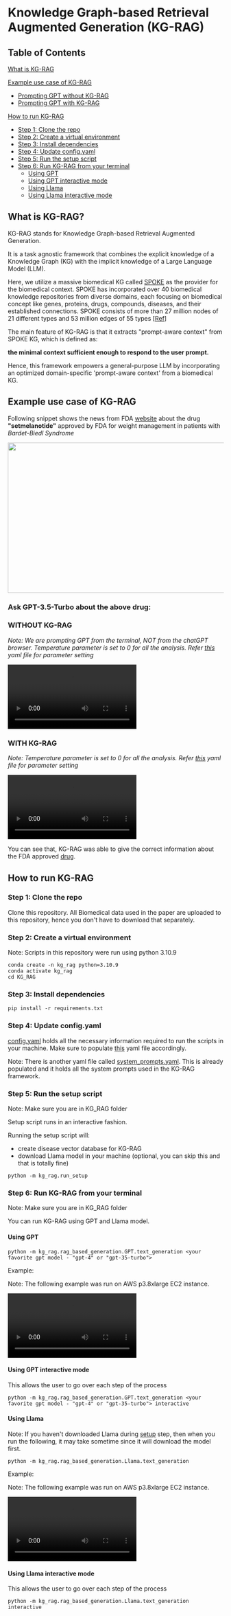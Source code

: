 # Knowledge Graph-based Retrieval Augmented Generation (KG-RAG)

## Table of Contents
[What is KG-RAG](https://github.com/BaranziniLab/KG_RAG#what-is-kg-rag)

[Example use case of KG-RAG](https://github.com/BaranziniLab/KG_RAG#example-use-case-of-kg-rag)
 - [Prompting GPT without KG-RAG](https://github.com/BaranziniLab/KG_RAG#without-kg-rag)  
 - [Prompting GPT with KG-RAG](https://github.com/BaranziniLab/KG_RAG#with-kg-rag)

[How to run KG-RAG](https://github.com/BaranziniLab/KG_RAG#how-to-run-kg-rag)
 - [Step 1: Clone the repo](https://github.com/BaranziniLab/KG_RAG#step-1-clone-the-repo)
 - [Step 2: Create a virtual environment](https://github.com/BaranziniLab/KG_RAG#step-2-create-a-virtual-environment)
 - [Step 3: Install dependencies](https://github.com/BaranziniLab/KG_RAG#step-3-install-dependencies)
 - [Step 4: Update config.yaml](https://github.com/BaranziniLab/KG_RAG#step-4-update-configyaml)
 - [Step 5: Run the setup script](https://github.com/BaranziniLab/KG_RAG#step-5-run-the-setup-script)
 - [Step 6: Run KG-RAG from your terminal](https://github.com/BaranziniLab/KG_RAG#step-6-run-kg-rag-from-your-terminal)
    - [Using GPT](https://github.com/BaranziniLab/KG_RAG#using-gpt)
    - [Using GPT interactive mode](https://github.com/BaranziniLab/KG_RAG/blob/main/README.md#using-gpt-interactive-mode)
    - [Using Llama](https://github.com/BaranziniLab/KG_RAG#using-llama)
    - [Using Llama interactive mode](https://github.com/BaranziniLab/KG_RAG/blob/main/README.md#using-llama-interactive-mode)

## What is KG-RAG?

KG-RAG stands for Knowledge Graph-based Retrieval Augmented Generation. 

It is a task agnostic framework that combines the explicit knowledge of a Knowledge Graph (KG) with the implicit knowledge of a Large Language Model (LLM). 

Here, we utilize a massive biomedical KG called [SPOKE](https://spoke.ucsf.edu/) as the provider for the biomedical context. SPOKE has incorporated over 40 biomedical knowledge repositories from diverse domains, each focusing on biomedical concept like genes, proteins, drugs, compounds, diseases, and their established connections. SPOKE consists of more than 27 million nodes of 21 different types and 53 million edges of 55 types [[Ref](https://doi.org/10.1093/bioinformatics/btad080)]


The main feature of KG-RAG is that it extracts "prompt-aware context" from SPOKE KG, which is defined as: 

**the minimal context sufficient enough to respond to the user prompt.** 

Hence, this framework empowers a general-purpose LLM by incorporating an optimized domain-specific 'prompt-aware context' from a biomedical KG.

## Example use case of KG-RAG
Following snippet shows the news from FDA [website](https://www.fda.gov/drugs/news-events-human-drugs/fda-approves-treatment-weight-management-patients-bardet-biedl-syndrome-aged-6-or-older) about the drug **"setmelanotide"** approved by FDA for weight management in patients with *Bardet-Biedl Syndrome*

<img src="https://github.com/BaranziniLab/KG_RAG/assets/42702311/fc4d0b8d-0edb-461d-86c5-9d0d191bd97d" width="600" height="350">

### Ask GPT-3.5-Turbo about the above drug:

### WITHOUT KG-RAG

*Note: We are prompting GPT from the terminal, NOT from the chatGPT browser. Temperature parameter is set to 0 for all the analysis. Refer [this](https://github.com/BaranziniLab/KG_RAG/blob/main/config.yaml) yaml file for parameter setting*

<video src="https://github.com/BaranziniLab/KG_RAG/assets/42702311/9ca7cee1-5f53-4f2f-9b6b-eaeefbc78835" controls="controls" style="max-width: 730px;">
</video>

### WITH KG-RAG

*Note: Temperature parameter is set to 0 for all the analysis. Refer [this](https://github.com/BaranziniLab/KG_RAG/blob/main/config.yaml) yaml file for parameter setting*

<video src="https://github.com/BaranziniLab/KG_RAG/assets/42702311/13abe937-1ad9-43b3-8cdc-29fbc5fa525b" controls="controls" style="max-width: 730px;">
</video>

You can see that, KG-RAG was able to give the correct information about the FDA approved [drug](https://www.fda.gov/drugs/news-events-human-drugs/fda-approves-treatment-weight-management-patients-bardet-biedl-syndrome-aged-6-or-older).

## How to run KG-RAG

### Step 1: Clone the repo

Clone this repository. All Biomedical data used in the paper are uploaded to this repository, hence you don't have to download that separately.

### Step 2: Create a virtual environment
Note: Scripts in this repository were run using python 3.10.9
```
conda create -n kg_rag python=3.10.9
conda activate kg_rag
cd KG_RAG
```

### Step 3: Install dependencies

```
pip install -r requirements.txt
```

### Step 4: Update config.yaml 

[config.yaml](https://github.com/BaranziniLab/KG_RAG/blob/main/config.yaml) holds all the necessary information required to run the scripts in your machine. Make sure to populate [this](https://github.com/BaranziniLab/KG_RAG/blob/main/config.yaml) yaml file accordingly.

Note: There is another yaml file called [system_prompts.yaml](https://github.com/BaranziniLab/KG_RAG/blob/main/system_prompts.yaml). This is already populated and it holds all the system prompts used in the KG-RAG framework.

### Step 5: Run the setup script
Note: Make sure you are in KG_RAG folder

Setup script runs in an interactive fashion.

Running the setup script will: 

- create disease vector database for KG-RAG
- download Llama model in your machine (optional, you can skip this and that is totally fine)

```
python -m kg_rag.run_setup
```

### Step 6: Run KG-RAG from your terminal
Note: Make sure you are in KG_RAG folder

You can run KG-RAG using GPT and Llama model. 

#### Using GPT

```
python -m kg_rag.rag_based_generation.GPT.text_generation <your favorite gpt model - "gpt-4" or "gpt-35-turbo">
```

Example:

Note: The following example was run on AWS p3.8xlarge EC2 instance.

<video src="https://github.com/BaranziniLab/KG_RAG/assets/42702311/13be98d6-92c7-4bb3-b455-d9d76c94e9b3" controls="controls" style="max-width: 730px;">
</video>

#### Using GPT interactive mode

This allows the user to go over each step of the process

```
python -m kg_rag.rag_based_generation.GPT.text_generation <your favorite gpt model - "gpt-4" or "gpt-35-turbo"> interactive
```

#### Using Llama
Note: If you haven't downloaded Llama during [setup](https://github.com/BaranziniLab/KG_RAG#step-5-run-the-setup-script) step, then when you run the following, it may take sometime since it will download the model first.

```
python -m kg_rag.rag_based_generation.Llama.text_generation
```

Example:

Note: The following example was run on AWS p3.8xlarge EC2 instance.

<video src="https://github.com/BaranziniLab/KG_RAG/assets/42702311/8b991622-2f99-4f91-856c-2d4a8a36578e" controls="controls" style="max-width: 730px;">
</video>

#### Using Llama interactive mode

This allows the user to go over each step of the process

```
python -m kg_rag.rag_based_generation.Llama.text_generation interactive
```















